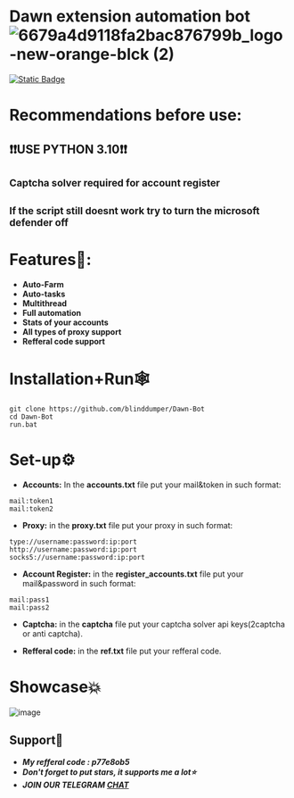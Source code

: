 # Dawn extension automation bot   ![6679a4d9118fa2bac876799b_logo-new-orange-blck (2)](https://github.com/user-attachments/assets/9ebadfbd-cc02-41ca-bb9c-ed0a18af0cb3)





 [![Static Badge](https://img.shields.io/badge/Telegram-Channel-Link?style=for-the-badge&logo=Telegram&logoColor=white&logoSize=auto&color=blue)](https://t.me/+pB6j65Kv7cdjZmU0)

# Recommendations before use:
## ❗❗USE PYTHON 3.10❗❗
## <sup>Captcha solver required for account register<sup>
## <sup>If the script still doesnt work try to turn the microsoft defender off<sup>

# Features🦈:
- **Auto-Farm**
- **Auto-tasks**
- **Multithread**
- **Full automation**
- **Stats of your accounts**
- **All types of proxy support**
- **Refferal code support**

# Installation+Run🕸
```shell
git clone https://github.com/blinddumper/Dawn-Bot
cd Dawn-Bot
run.bat
```

# Set-up⚙
- **Accounts:** In the **accounts.txt** file put your mail&token in such format:
```shell
mail:token1
mail:token2
```
- **Proxy:** in the **proxy.txt** file put your proxy in such format:
```shell
type://username:password:ip:port
http://username:password:ip:port
socks5://username:password:ip:port
```
- **Account Register:** in the **register_accounts.txt** file put your mail&password in such format:
 ```shell
mail:pass1
mail:pass2
```
- **Captcha:** in the **captcha** file put your captcha solver api keys(2captcha or anti captcha).

- **Refferal code:** in the **ref.txt** file put your refferal code.


# Showcase💥
![image](https://github.com/user-attachments/assets/4790d13d-dec7-4388-ae02-a90f3366a85a)




## Support🌟

- ***My refferal code : **p77e8ob5*****
- ***Don't forget to put stars, it supports me a lot⭐***
- ***JOIN OUR TELEGRAM [CHAT](https://t.me/+9j5RcKMfT5s4M2Q0)***
